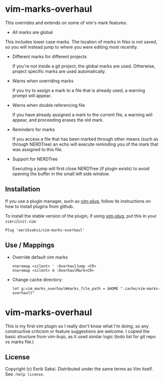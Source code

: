 # vim-marks-overhaul

This overrides and extends on some of vim's mark features.

- All marks are global

This includes lower case marks. The location of marks in files is not saved, so you will instead jump to where you were editing most recently.

- Different marks for different projects

  If you're not inside a git project, the global marks are used. Otherwise, project specific marks are used automatically.

- Warns when overriding marks

  If you try to assign a mark to a file that is already used, a warning prompt will appear.

- Warns when double referencing file

  If you have already assigned a mark to the current file, a warning will appear, and proceeding erases the old mark.

- Reminders for marks

  If you access a file that has been marked through other means (such as through NERDTree) an echo will execute reminding you of the mark that was assigned to this file.

- Support for NERDTree

  Executing a jump will first close NERDTree (if plugin exists) to avoid opening the buffer in the small left side window.


## Installation

If you use a plugin manager, such as [vim-plug], follow its instructions on how to install plugins from github.

To install the stable version of the plugin, if using [vim-plug], put this in your `vimrc`/`init.vim`:

```
Plug 'eeriksaksi/vim-marks-overhaul'
```

## Use / Mappings

- Override default vim marks

  ```
  nnoremap <silent> ' :OverhaulJump <CR>
  nnoremap <silent> m :OverhaulMark<CR>
  ```

- Change cache directory:
  ```
  let g:vim_marks_overhaul#marks_file_path = $HOME ".cache/vim-marks-overhault"
  ```


# vim-marks-overhaul
This is my first vim plugin so I really don't know what I'm doing, so any constructive criticism or feature suggestions are welcome.
I copied the basic structure from vim-bujo, as it used similar logic (todo list for git repo vs marks file.)

[vim-plug]: https://github.com/junegunn/vim-plug
[:h mods]: https://vimhelp.org/map.txt.html#%3Cmods%3E

## License

Copyright (c) Eerik Saksi. Distributed under the same terms as Vim itself.
See `:help license`.
